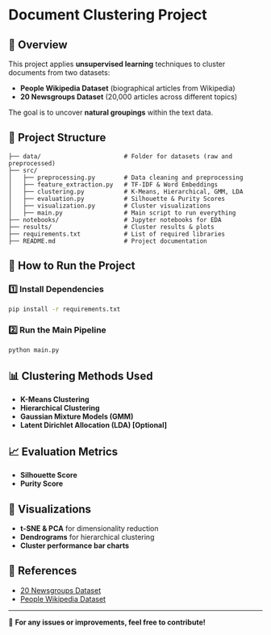 # Document Clustering Project

## 📌 Overview

This project applies **unsupervised learning** techniques to cluster documents from two datasets:

- **People Wikipedia Dataset** (biographical articles from Wikipedia)
- **20 Newsgroups Dataset** (20,000 articles across different topics)

The goal is to uncover **natural groupings** within the text data.

## 📂 Project Structure

```
├── data/                       # Folder for datasets (raw and preprocessed)
├── src/
│   ├── preprocessing.py        # Data cleaning and preprocessing
│   ├── feature_extraction.py   # TF-IDF & Word Embeddings
│   ├── clustering.py           # K-Means, Hierarchical, GMM, LDA
│   ├── evaluation.py           # Silhouette & Purity Scores
│   ├── visualization.py        # Cluster visualizations
│   ├── main.py                 # Main script to run everything
├── notebooks/                  # Jupyter notebooks for EDA
├── results/                    # Cluster results & plots
├── requirements.txt            # List of required libraries
├── README.md                   # Project documentation
```

## 🚀 How to Run the Project

### 1️⃣ Install Dependencies

```bash
pip install -r requirements.txt
```

### 2️⃣ Run the Main Pipeline

```bash
python main.py
```

## 📊 Clustering Methods Used

- **K-Means Clustering**
- **Hierarchical Clustering**
- **Gaussian Mixture Models (GMM)**
- **Latent Dirichlet Allocation (LDA) [Optional]**

## 📈 Evaluation Metrics

- **Silhouette Score**
- **Purity Score**

## 🎨 Visualizations

- **t-SNE & PCA** for dimensionality reduction
- **Dendrograms** for hierarchical clustering
- **Cluster performance bar charts**

## 📌 References

- [20 Newsgroups Dataset](https://archive.ics.uci.edu/ml/datasets/Twenty+Newsgroups)
- [People Wikipedia Dataset](https://www.kaggle.com/datasets/sameersmahajan/people-wikipedia-data)

---
📩 **For any issues or improvements, feel free to contribute!**
